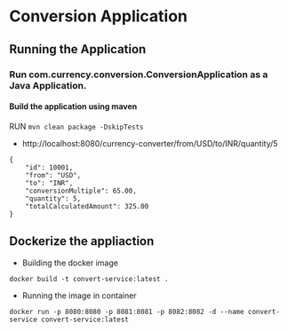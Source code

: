 # Conversion Application

## Running the Application

### Run com.currency.conversion.ConversionApplication as a Java Application.

#### Build the application using maven

RUN
`
mvn clean package -DskipTests
`
* http://localhost:8080/currency-converter/from/USD/to/INR/quantity/5
```
{
    "id": 10001,
    "from": "USD",
    "to": "INR",
    "conversionMultiple": 65.00,
    "quantity": 5,
    "totalCalculatedAmount": 325.00
}
```
## Dockerize the appliaction

* Building the docker image

```
docker build -t convert-service:latest .
```

* Running the image in container

```
docker run -p 8080:8080 -p 8081:8081 -p 8082:8082 -d --name convert-service convert-service:latest
```
